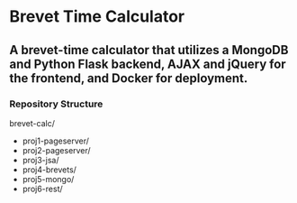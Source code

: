 # Brevet Time Calculator

## A brevet-time calculator that utilizes a MongoDB and Python Flask backend, AJAX and jQuery for the frontend, and Docker for deployment.

### Repository Structure
brevet-calc/
  - proj1-pageserver/
  - proj2-pageserver/
  - proj3-jsa/
  - proj4-brevets/
  - proj5-mongo/
  - proj6-rest/
